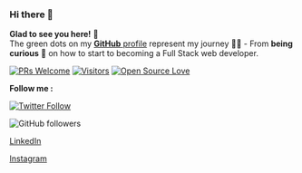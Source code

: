 ### Hi there 👋
**Glad to see you here!** :star_struck: <br> The green dots on my [**GitHub** profile](https://github.com/vinitshahdeo?tab=repositories) represent my journey :running_man: - From **being curious** :thinking: on how to start to becoming a Full Stack web developer.

[![PRs Welcome](https://img.shields.io/badge/PRs-welcome-brightgreen.svg?style=flat&logo=github)](https://github.com/bucharitesh) [![Visitors](https://visitor-badge.glitch.me/badge?page_id=bucharitesh.visitor-badge)](https://github.com/bucharitesh) [![Open Source Love](https://badges.frapsoft.com/os/v2/open-source.svg?v=103)](https://github.com/bucharitesh)

**Follow me :**

[![Twitter Follow](https://img.shields.io/twitter/follow/bucha_ritesh?style=social)](https://twitter.com/bucha_ritesh)

![GitHub followers](https://img.shields.io/github/followers/bucharitesh?label=bucharitesh&style=social)

[LinkedIn](https://www.linkedin.com/in/bucharitesh/)

[Instagram](https://www.instagram.com/bucha._.ritesh/)

<!--
<p align="center">
    <img src="https://i.ibb.co/F7K3p5N/amannirala13-namaste-light.jpg" alt="Namaste!"/>
    <strong>I am a student of Computer Science at Symbiosis International University. Experienced in Android Development using Java and Kotlin, Blockchain Development, Computer Vision (Open CV), Physics Simulations, Computer Networks, Virtualization for Cloud Computing and Big Data, Data Science, Machine Learning, and Quantum Computing.</strong>
</p><br>-->

<!--
 <details align="center">
    <summary align="center"><strong>Programming Languages:</strong></summary>
     <table align="center">
         <tr align="center">
             <td  align = "center"><img src="https://i.ibb.co/Z243jtW/java.png" alt="java" border="0"><br>Java</td>
             <td  align = "center"><img src="https://i.ibb.co/8BvfsCp/kotlin.png" alt="kotlin" border="0"><br>Kotlin</td>
             <td  align = "center"><img src="https://i.ibb.co/sqwPMvX/python.png" alt="python" border="0"><br>Python</td>
             <td  align = "center"><img src="https://img.icons8.com/color/24/000000/c-programming.png"/><br>C</td>
             <td  align = "center"><img src="https://img.icons8.com/color/24/000000/c-plus-plus-logo.png"/><br>C++</td>
             <td  align = "center"><img src="https://i.ibb.co/gTdhjV3/matlab.png"/><br>Matlab</td>
             <td  align = "center"><img src="https://i.ibb.co/P9K1CDZ/c-sharp.png"/><br>C#</td>
             <td  align = "center"><img src="https://i.ibb.co/hBz8LSr/q-sharp.png"/><br>Q#</td>
         </tr>
         <tr align="center">
             <td  align = "center"><img src="https://img.icons8.com/color/24/000000/javascript.png"/><br>JavaScript</td>
             <td  align = "center"><img src="https://img.icons8.com/color/24/000000/typescript.png"/><br>TypeScript</td>
             <td  align = "center"><img src="https://i.ibb.co/GpjMcGZ/dart.png" alt="dart" border="0"><br>Dart</td>
             <td  align = "center"><img src="https://img.icons8.com/fluent/24/000000/console.png"/><br>Shell</td>
             <td  align = "center"><img src="https://img.icons8.com/color/24/000000/html-5.png"/><br>HTML</td>
             <td  align = "center"><img src="https://img.icons8.com/color/24/000000/css3.png"/><br>CSS</td>
             <td  align = "center"><img src="https://img.icons8.com/color/24/000000/json--v1.png"/><br>Json</td>
             <td  align = "center"><img src="https://img.icons8.com/ios-filled/24/000000/mysql-logo.png"/><br>SQL</td>
         </tr>
     </table>
        </details>
 <details align="center">
    <summary align="center"><strong>Tools and Technologies:</strong></summary>
     <table align="center">
         <tr align="center">
             <td  align = "center"><img src="https://img.icons8.com/fluent/24/000000/android-os.png"/><br>Android SDK</td>
             <td  align = "center"><img src="https://img.icons8.com/color/24/000000/spring-logo.png"/> <br>Spring Boot</td>
             <td  align = "center"><img src="https://i.ibb.co/gTdhjV3/matlab.png"/><br>Matlab</td>
             <td  align = "center"><img src="https://img.icons8.com/color/24/000000/ibm.png"/><br>Qiskit</td>
             <td  align = "center"><img src="https://img.icons8.com/ios-filled/24/000000/physics.png"/><br>Physics Simulation</td>
             <td  align = "center"><img src="https://i.ibb.co/f2Svrpk/opencv.png" alt="opencv" border="0"><br>OpenCV</td>
         </tr>
         <tr align="center">
             <td  align = "center"><img src="https://img.icons8.com/color/24/000000/google-logo.png"/><br>Tesseract OCR</td>
             <td  align = "center"><img src="https://i.ibb.co/r2GsFdp/jupyter.png" alt="jupyter" border="0"><br>Jupyter Notebook</td>
             <td  align = "center"><img src="https://img.icons8.com/color/24/000000/network-card.png"/><br>Network Programming</td>
             <td  align = "center"><img src="https://img.icons8.com/color/24/000000/raspberry-pi.png"/><br>Raspberry Pi</td>
             <td  align = "center"><img src="https://img.icons8.com/ios-filled/24/000000/unity.png"/><br>Unity</td>
             <td  align = "center"><img src="https://img.icons8.com/color/24/000000/git.png"/><br>Git</td>
         </tr>
         <tr align="center">
             <td  align = "center"><img src="https://img.icons8.com/ios-glyphs/24/000000/github.png"/><br>GitHub</td>
             <td  align = "center"><img src="https://img.icons8.com/color/24/000000/amazon-web-services.png"/><br>AWS Could</td>
             <td  align = "center"><img src="https://img.icons8.com/color/24/000000/google-cloud-platform.png"/><br>GCP Cloud</td>
             <td  align = "center"><img src="https://img.icons8.com/color/24/000000/firebase.png"/><br>Firebase</td>
             <td  align = "center"><img src="https://img.icons8.com/color/24/000000/docker.png"/><br>Docker</td>
             <td  align = "center"><img src="https://img.icons8.com/fluent/24/000000/blockchain-new-logo.png"/><br>Blockchain</td>
         </tr>
         <tr align="center">
             <td  align = "center"><img src="https://i.ibb.co/n7nNkTC/arcore.png" alt="arcore" border="0"><br>AR Core</td>
             <td  align = "center"><img src="https://i.ibb.co/Bc9Kh8r/Vuforia.png" alt="Vuforia" border="0"><br>Vuforia</td>
             <td  align = "center"><img src="https://img.icons8.com/ios-filled/24/000000/sandbox.png"/><br>Virtualization</td>
             <td  align = "center"><img src="https://img.icons8.com/cotton/24/000000/cloud-computing.png"/><br>Cloud Computing</td>
             <td  align = "center"><img src="https://img.icons8.com/fluent/24/000000/database.png"/><br>Big Data</td>
             <td  align = "center"><img src="https://img.icons8.com/color/24/000000/hadoop-distributed-file-system.png"/><br>Hadoop</td>
         </tr>
     </table>
        </details>
<details align="center">
    <summary align="center"><strong>Contact:</strong></summary>
     <table align="center">
         <tr align="center">
             <td  align = "center"><a href="https://www.amannirala.com"><img src="https://img.icons8.com/fluent/24/000000/domain.png"/><br>Website</a></td>
             <td  align = "center"><a href="https://www.linkedin.com/in/amannirala13"><img src="https://img.icons8.com/color/24/000000/linkedin.png"/><br>LinkedIn</a>
             <td  align = "center"><a href="https://www.instagram.com/amannirala13"><img src="https://img.icons8.com/fluent/24/000000/instagram-new.png"/><br>Instagram</a></td>
             <td  align = "center"><a href="https://www.facebook.com/amannirala13"><img src="https://img.icons8.com/fluent/24/000000/facebook-new.png"/><br>Facebook</a></td>
             <td  align = "center"><a href="https://www.twitter.com/amannirala13"><img src="https://img.icons8.com/fluent/24/000000/twitter.png"/><br>Twitter</a></td>
     </tr>
    </table>
</details>
-->
<!--
**amannirala13/amannirala13** is a ✨ _special_ ✨ repository because its `README.md` (this file) appears on your GitHub profile.

Here are some ideas to get you started:

- 🔭 I’m currently working on ...
- 🌱 I’m currently learning ...
- 👯 I’m looking to collaborate on ...
- 🤔 I’m looking for help with ...
- 💬 Ask me about ...
- 📫 How to reach me: ...
- 😄 Pronouns: ...
- ⚡ Fun fact: ...
-->
